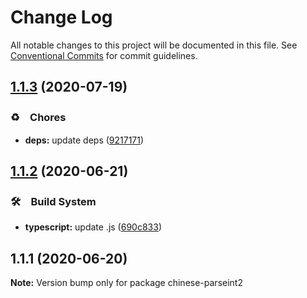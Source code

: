 # Change Log

All notable changes to this project will be documented in this file.
See [Conventional Commits](https://conventionalcommits.org) for commit guidelines.

## [1.1.3](https://github.com/bluelovers/ws-string/compare/chinese-parseint2@1.1.2...chinese-parseint2@1.1.3) (2020-07-19)


### ♻️　Chores

* **deps:** update deps ([9217171](https://github.com/bluelovers/ws-string/commit/92171710ad05549c9fef9fc875b3b587d87afdb1))





## [1.1.2](https://github.com/bluelovers/ws-string/compare/chinese-parseint2@1.1.1...chinese-parseint2@1.1.2) (2020-06-21)


### 🛠　Build System

* **typescript:** update .js ([690c833](https://github.com/bluelovers/ws-string/commit/690c833f377e722deb7763afd1c00f7db3f430d5))





## 1.1.1 (2020-06-20)

**Note:** Version bump only for package chinese-parseint2
